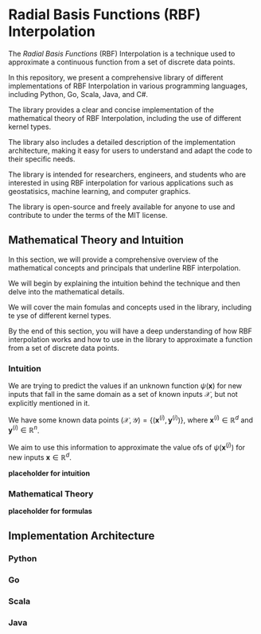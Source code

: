 # Radial Basis Functions (RBF) Interpolation
The _Radial Basis Functions_ (RBF) Interpolation is a technique used to approximate a continuous function from a set of discrete data points.

In this repository, we present a comprehensive library of different implementations of RBF Interpolation in various programming languages, including Python, Go, Scala, Java, and C#.

The library provides a clear and concise implementation of the mathematical theory of RBF Interpolation, including the use of different kernel types.

The library also includes a detailed description of the implementation architecture, making it easy for users to understand and adapt the code to their specific needs.

The library is intended for researchers, engineers, and students who are interested in using RBF interpolation for various applications such as geostatisics, machine learning, and computer graphics.

The library is open-source and freely available for anyone to use and contribute to under the terms of the MIT license.

## Mathematical Theory and Intuition

In this section, we will provide a comprehensive overview of the mathematical concepts and principals that underline RBF interpolation.

We will begin by explaining the intuition behind the technique and then delve into the mathematical details.

We will cover the main fomulas and concepts used in the library, including te yse of different kernel types.

By the end of this section, you will have a deep understanding of how RBF interpolation works and how to use in the library to approximate a function from a set of discrete data points.

### Intuition
We are trying to predict the values if an unknown function $\psi(\mathbf{x})$ for new inputs that fall in the same domain as a set of known inputs $\mathcal{X}$, but not explicitly mentioned in it.

We have some known data points $(\mathcal{X}, \mathcal{Y}) = \{(\mathbf{x}^{(i)}, \mathbf{y}^{(i)})\}$, where $\mathbf{x}^{(i)} \in \mathbb{R}^d$ and $\mathbf{y}^{(i)} \in \mathbb{R}^n$.

We aim to use this information to approximate the value ofs of $\psi(\mathbf{x}^{(j)})$ for new inputs $\mathbf{x} \in \mathbb{R}^d$.

__placeholder for intuition__

### Mathematical Theory
__placeholder for formulas__
## Implementation Architecture

### Python

### Go

### Scala

### Java

